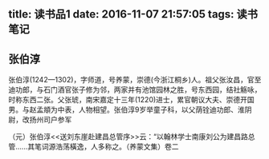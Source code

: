 title: 读书品1
date: 2016-11-07 21:57:05
tags: 读书笔记
---

## 张伯淳

张伯淳(1242—1302)，字师道，号养蒙，崇德(今浙江桐乡)人。祖父张汝昌，官至迪功郎，与石门酒官张子修为邻，两家并有池馆园林之胜，号东西园，结社觞咏，时称东西二张。父张琥，南宋嘉定十三年(1220)进士，累官朝议大夫、崇德开国男。与赵孟頫为中表，人物相望。张伯淳9岁举童子科，以父荫铨迪功郎、淮阴尉，改扬州司户参军

（元）张伯淳<<送刘东崖赴建昌总管序>>云：“以翰林学士南康刘公为建昌路总管......其笔词源浩荡橫逸，人多称之。（养蒙文集）卷二
